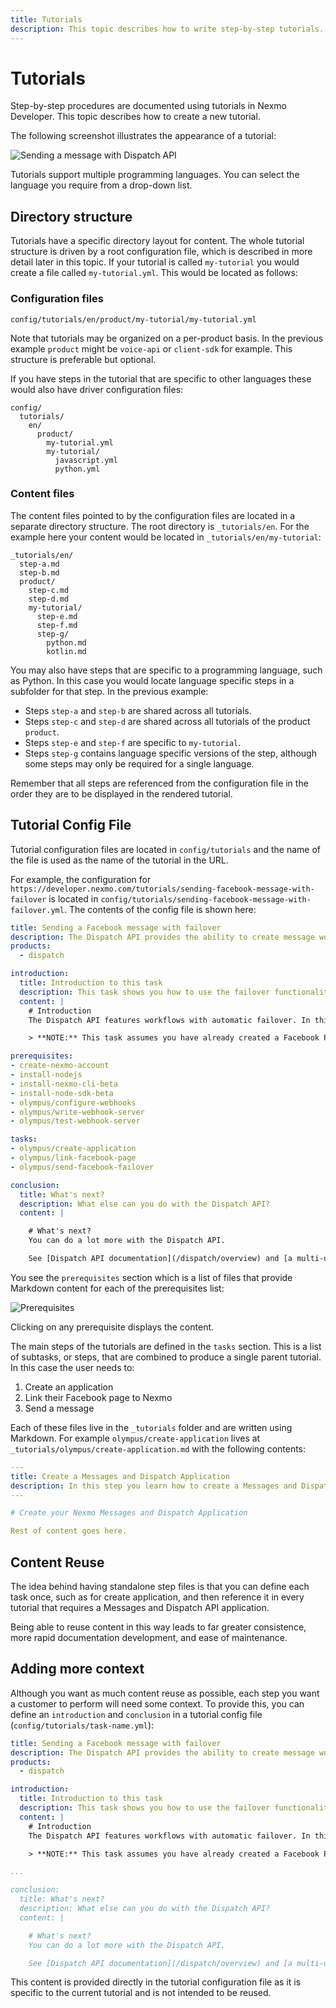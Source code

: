 ```yaml
---
title: Tutorials
description: This topic describes how to write step-by-step tutorials.
---
```


# Tutorials

Step-by-step procedures are documented using tutorials in Nexmo Developer. This topic describes how to create a new tutorial.

The following screenshot illustrates the appearance of a tutorial:

![Sending a message with Dispatch API](/assets/images/contributing/task-example.png)

Tutorials support multiple programming languages. You can select the language you require from a drop-down list.

## Directory structure

Tutorials have a specific directory layout for content. The whole tutorial structure is driven by a root configuration file, which is described in more detail later in this topic. If your tutorial is called `my-tutorial` you would create a file called `my-tutorial.yml`. This would be located as follows:

### Configuration files

```
config/tutorials/en/product/my-tutorial/my-tutorial.yml
```

Note that tutorials may be organized on a per-product basis. In the previous example `product` might be `voice-api` or `client-sdk` for example. This structure is preferable but optional.

If you have steps in the tutorial that are specific to other languages these would also have driver configuration files:

```
config/
  tutorials/
    en/
      product/
        my-tutorial.yml
        my-tutorial/
          javascript.yml
          python.yml
```

### Content files

The content files pointed to by the configuration files are located in a separate directory structure. The root directory is `_tutorials/en`. For the example here your content would be located in `_tutorials/en/my-tutorial`:

```
_tutorials/en/
  step-a.md
  step-b.md
  product/
    step-c.md
    step-d.md
    my-tutorial/
      step-e.md
      step-f.md
      step-g/
        python.md
        kotlin.md
```

You may also have steps that are specific to a programming language, such as Python. In this case you would locate language specific steps in a subfolder for that step. In the previous example:

* Steps `step-a` and `step-b` are shared across all tutorials.
* Steps `step-c` and `step-d` are shared across all tutorials of the product `product`.
* Steps `step-e` and `step-f` are specific to `my-tutorial`.
* Steps `step-g` contains language specific versions of the step, although some steps may only be required for a single language.

Remember that all steps are referenced from the configuration file in the order they are to be displayed in the rendered tutorial.

## Tutorial Config File

Tutorial configuration files are located in `config/tutorials` and the name of the file is used as the name of the tutorial in the URL.

For example, the configuration for `https://developer.nexmo.com/tutorials/sending-facebook-message-with-failover` is located in `config/tutorials/sending-facebook-message-with-failover.yml`. The contents of the config file is shown here:

```yaml
title: Sending a Facebook message with failover
description: The Dispatch API provides the ability to create message workflows with failover to secondary channels. This task looks at using the Dispatch API to send a Facebook message with failover to the SMS channel.
products:
  - dispatch

introduction: 
  title: Introduction to this task
  description: This task shows you how to use the failover functionality of the Dispatch API.
  content: |
    # Introduction
    The Dispatch API features workflows with automatic failover. In this task you see how to send a Facebook Messenger message with automatic failover to SMS.

    > **NOTE:** This task assumes you have already created a Facebook Profile and a Facebook Page.

prerequisites:
- create-nexmo-account
- install-nodejs
- install-nexmo-cli-beta
- install-node-sdk-beta
- olympus/configure-webhooks
- olympus/write-webhook-server
- olympus/test-webhook-server

tasks:
- olympus/create-application
- olympus/link-facebook-page
- olympus/send-facebook-failover

conclusion:
  title: What's next?
  description: What else can you do with the Dispatch API?
  content: |

    # What's next?
    You can do a lot more with the Dispatch API.

    See [Dispatch API documentation](/dispatch/overview) and [a multi-user, multi-channel workflow Dispatch use case](/use-cases/dispatch-user-fallback).

```

You see the `prerequisites` section which is a list of files that provide Markdown content for each of the prerequisites list:

![Prerequisites](/assets/images/contributing/task-prereqs.png)

Clicking on any prerequisite displays the content.

The main steps of the tutorials are defined in the `tasks` section. This is a list of subtasks, or steps, that are combined to produce a single parent tutorial. In this case the user needs to:

1. Create an application
2. Link their Facebook page to Nexmo
3. Send a message

Each of these files live in the `_tutorials` folder and are written using Markdown. For example `olympus/create-application` lives at `_tutorials/olympus/create-application.md` with the following contents:

```yaml
---
title: Create a Messages and Dispatch Application
description: In this step you learn how to create a Messages and Dispatch Application. A Messages and Dispatch application has a message status webhook and inbound message webhook, where the inbound message is of type `whatsapp`, `messenger` or `viber_service_msg`. Inbound SMS has to be handled through your account-level SMS webhook.
---

# Create your Nexmo Messages and Dispatch Application

Rest of content goes here.
```

## Content Reuse

The idea behind having standalone step files is that you can define each task once, such as for create application, and then reference it in every tutorial that requires a Messages and Dispatch API application.

Being able to reuse content in this way leads to far greater consistence, more rapid documentation development, and ease of maintenance.

## Adding more context

Although you want as much content reuse as possible, each step you want a customer to perform will need some context. To provide this, you can define an `introduction` and `conclusion` in a tutorial config file (`config/tutorials/task-name.yml`):

```yaml
title: Sending a Facebook message with failover
description: The Dispatch API provides the ability to create message workflows with failover to secondary channels. This task looks at using the Dispatch API to send a Facebook message with failover to the SMS channel.
products:
  - dispatch

introduction: 
  title: Introduction to this task
  description: This task shows you how to use the failover functionality of the Dispatch API.
  content: |
    # Introduction
    The Dispatch API features workflows with automatic failover. In this task you see how to send a Facebook Messenger message with automatic failover to SMS.

    > **NOTE:** This task assumes you have already created a Facebook Profile and a Facebook Page.

...

conclusion:
  title: What's next?
  description: What else can you do with the Dispatch API?
  content: |

    # What's next?
    You can do a lot more with the Dispatch API.

    See [Dispatch API documentation](/dispatch/overview) and [a multi-user, multi-channel workflow Dispatch use case](/use-cases/dispatch-user-fallback).
```

This content is provided directly in the tutorial configuration file as it is specific to the current tutorial and is not intended to be reused.
